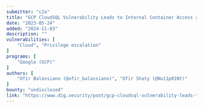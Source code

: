```yaml
---
submitter: "c2a"
title: "GCP CloudSQL Vulnerability Leads to Internal Container Access and Data Exposure"
date: "2023-05-24"
added: "2024-11-03"
description: ""
vulnerabilities: [
    "Cloud", "Privilege escalation"
]
programs: [
    "Google (GCP)"
]
authors: [
    "Ofir Balassiano (@ofir_balassiano)", "Ofir Shaty (@Nu11p01Nt)"
]
bounty: "undisclosed"
link: "https://www.dig.security/post/gcp-cloudsql-vulnerability-leads-to-internal-container-access-and-data-exposure"
---
```




